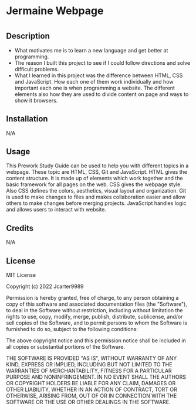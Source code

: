 # Jermaine Webpage
# <Prework-Study-Guide>

## Description

- What motivates me is to learn a new language and get better at programming.
- The reason I built this project to see if I could follow directions and solve difficult problems.
- What I learned in this project was the difference between HTML, CSS and JavaScript. How each one of them work individually and how important each one is when programming a website. The different elements also how they are used to divide content on page and ways to show it browsers. 

## Installation

N/A

## Usage

This Prework Study Guide can be used to help you with different topics in a webpage. These topic are HTML, CSS, Git and JavaScript. HTML gives the content structure. It is made up of elements which work together and the basic framework for all pages on the web. CSS gives the webpage style. Also CSS defines the colors, aesthetics, visual layout and organization. Git is used to make changes to files and makes collaboration easier and allow others to make changes before merging projects. JavaScript handles logic and allows users to interact with website.     

## Credits

N/A

## License

MIT License

Copyright (c) 2022 Jcarter9989

Permission is hereby granted, free of charge, to any person obtaining a copy
of this software and associated documentation files (the "Software"), to deal
in the Software without restriction, including without limitation the rights
to use, copy, modify, merge, publish, distribute, sublicense, and/or sell
copies of the Software, and to permit persons to whom the Software is
furnished to do so, subject to the following conditions:

The above copyright notice and this permission notice shall be included in all
copies or substantial portions of the Software.

THE SOFTWARE IS PROVIDED "AS IS", WITHOUT WARRANTY OF ANY KIND, EXPRESS OR
IMPLIED, INCLUDING BUT NOT LIMITED TO THE WARRANTIES OF MERCHANTABILITY,
FITNESS FOR A PARTICULAR PURPOSE AND NONINFRINGEMENT. IN NO EVENT SHALL THE
AUTHORS OR COPYRIGHT HOLDERS BE LIABLE FOR ANY CLAIM, DAMAGES OR OTHER
LIABILITY, WHETHER IN AN ACTION OF CONTRACT, TORT OR OTHERWISE, ARISING FROM,
OUT OF OR IN CONNECTION WITH THE SOFTWARE OR THE USE OR OTHER DEALINGS IN THE
SOFTWARE.